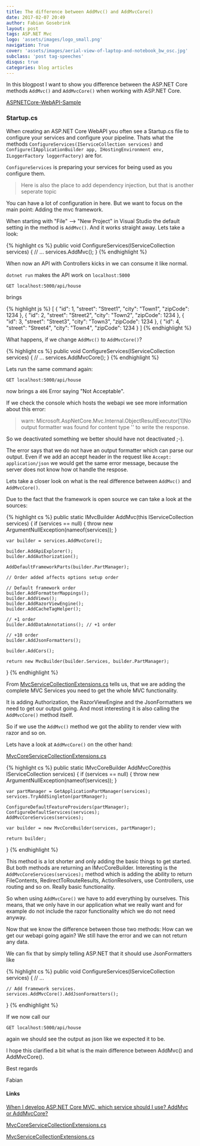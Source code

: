```yaml
---
title: The difference between AddMvc() and AddMvcCore()
date: 2017-02-07 20:49
author: Fabian Gosebrink
layout: post
tags: ASP.NET Mvc
logo: 'assets/images/logo_small.png'
navigation: True
cover: 'assets/images/aerial-view-of-laptop-and-notebook_bw_osc.jpg'
subclass: 'post tag-speeches'
disqus: true
categories: blog articles
---
```


In this blogpost I want to show you difference between the ASP.NET Core methods ```AddMvc()``` and ```AddMvcCore()``` when working with ASP.NET Core.

[ASPNETCore-WebAPI-Sample](https://github.com/FabianGosebrink/ASPNETCore-WebAPI-Sample)

### Startup.cs

When creating an ASP.NET Core WebAPI you often see a Startup.cs file to configure your services and configure your pipeline. Thats what the methods ```ConfigureServices(IServiceCollection services)``` and ```Configure(IApplicationBuilder app, IHostingEnvironment env, ILoggerFactory loggerFactory)``` are for.

`ConfigureServices` is preparing your services for being used as you configure them. 

> Here is also the place to add dependency injection, but that is another seperate topic

You can have a lot of configuration in here. But we want to focus on the main point: Adding the mvc framework.

When starting with "File" --> "New Project" in Visual Studio the default setting in the method is ```AddMvc()```. And it works straight away. Lets take a look:

{% highlight cs %}
public void ConfigureServices(IServiceCollection services)
{
    // ...
    services.AddMvc();
}
{% endhighlight %}

When now an API with Controllers kicks in we can consume it like normal.

`dotnet run` makes the API work on `localhost:5000`

`GET localhost:5000/api/house`

brings

{% highlight js %}
[
  {
    "id": 1,
    "street": "Street1",
    "city": "Town1",
    "zipCode": 1234
  },
  {
    "id": 2,
    "street": "Street2",
    "city": "Town2",
    "zipCode": 1234
  },
  {
    "id": 3,
    "street": "Street3",
    "city": "Town3",
    "zipCode": 1234
  },
  {
    "id": 4,
    "street": "Street4",
    "city": "Town4",
    "zipCode": 1234
  }
]
{% endhighlight %}

What happens, if we change ```AddMvc()``` to ```AddMvcCore()```?

{% highlight cs %}
public void ConfigureServices(IServiceCollection services)
{
    // ...
    services.AddMvcCore();
}
{% endhighlight %}

Lets run the same command again:

`GET localhost:5000/api/house`

now brings a `406` Error saying "Not Acceptable". 

If we check the console which hosts the webapi we see more information about this error:

> warn: Microsoft.AspNetCore.Mvc.Internal.ObjectResultExecutor[1]No output formatter was found for content type '' to write the response.

So we deactivated something we better should have not deactivated ;-).

The error says that we do not have an output formatter which can parse our output. Even if we add an accept header in the request like `Accept: application/json` we would get the same error message, because the server does not know how ot handle the respose.

Lets take a closer look on what is the real difference between ```AddMvc()``` and ```AddMvcCore()```.

Due to the fact that the framework is open source we can take a look at the sources:

{% highlight cs %}
public static IMvcBuilder AddMvc(this IServiceCollection services)
{
    if (services == null)
    {
        throw new ArgumentNullException(nameof(services));
    }

    var builder = services.AddMvcCore();

    builder.AddApiExplorer();
    builder.AddAuthorization();

    AddDefaultFrameworkParts(builder.PartManager);

    // Order added affects options setup order

    // Default framework order
    builder.AddFormatterMappings();
    builder.AddViews();
    builder.AddRazorViewEngine();
    builder.AddCacheTagHelper();

    // +1 order
    builder.AddDataAnnotations(); // +1 order

    // +10 order
    builder.AddJsonFormatters();

    builder.AddCors();

    return new MvcBuilder(builder.Services, builder.PartManager);
}
{% endhighlight %}

From [MvcServiceCollectionExtensions.cs](https://github.com/aspnet/Mvc/blob/dev/src/Microsoft.AspNetCore.Mvc/MvcServiceCollectionExtensions.cs#L25-L56) tells us, that we are adding the complete MVC Services you need to get the whole MVC functionality.

It is adding Authorization, the RazorViewEngine and the JsonFormatters we need to get our output going. And most interesting it is also calling the ```AddMvcCore()``` method itself.

So if we use the ```AddMvc()``` method we got the ability to render view with razor and so on.

Lets have a look at ```AddMvcCore()``` on the other hand:

[MvcCoreServiceCollectionExtensions.cs](https://github.com/aspnet/Mvc/blob/48546dbb28ee762014f49caf052dc9c8a01eec3a/src/Microsoft.AspNetCore.Mvc.Core/DependencyInjection/MvcCoreServiceCollectionExtensions.cs#L37-L54)

{% highlight cs %}
public static IMvcCoreBuilder AddMvcCore(this IServiceCollection services)
{
    if (services == null)
    {
        throw new ArgumentNullException(nameof(services));
    }

    var partManager = GetApplicationPartManager(services);
    services.TryAddSingleton(partManager);

    ConfigureDefaultFeatureProviders(partManager);
    ConfigureDefaultServices(services);
    AddMvcCoreServices(services);

    var builder = new MvcCoreBuilder(services, partManager);

    return builder;
}
{% endhighlight %}

This method is a lot shorter and only adding the basic things to get started. But both methods are returning an IMvcCoreBuilder.
Interesting is the ```AddMvcCoreServices(services);``` method which is adding the ability to return FileContents, RedirectToRouteResults, ActionResolvers, use Controllers, use routing and so on. Really basic functionality. 

So when using ```AddMvcCore()``` we have to add everything by ourselves. This means, that we only have in our application what we really want and for example do not include the razor functionality which we do not need anyway.

Now that we know the difference between those two methods: How can we get our webapi going again? We still have the error and we can not return any data.

We can fix that by simply telling ASP.NET that it should use JsonFormatters like

{% highlight cs %}
 public void ConfigureServices(IServiceCollection services)
{
	// ...
	
	// Add framework services.
	services.AddMvcCore().AddJsonFormatters();
}
{% endhighlight %}

If we now call our 

`GET localhost:5000/api/house`

again we should see the output as json like we expected it to be.

I hope this clarified a bit what is the main difference between AddMvc() and AddMvcCore().

Best regards

Fabian

#### Links

[When I develop ASP.NET Core MVC, which service should I use? AddMvc or AddMvcCore?](http://stackoverflow.com/questions/40097229/when-i-develop-asp-net-core-mvc-which-service-should-i-use-addmvc-or-addmvccor)

[MvcCoreServiceCollectionExtensions.cs](https://github.com/aspnet/Mvc/blob/48546dbb28ee762014f49caf052dc9c8a01eec3a/src/Microsoft.AspNetCore.Mvc.Core/DependencyInjection/MvcCoreServiceCollectionExtensions.cs)

[MvcServiceCollectionExtensions.cs](https://github.com/aspnet/Mvc/blob/dev/src/Microsoft.AspNetCore.Mvc/MvcServiceCollectionExtensions.cs)
